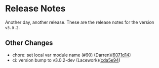 # Release Notes
Another day, another release. These are the release notes for the version `v3.0.2`.

## Other Changes
* chore: set local var module name (#90) (Darren)([6071d14](https://github.com/lacework/terraform-gcp-config/commit/6071d1401b012ed057118344b854f8c5a7719083))
* ci: version bump to v3.0.2-dev (Lacework)([cda5e94](https://github.com/lacework/terraform-gcp-config/commit/cda5e94129de2ef1398cb1ecf3cde7da1896c41b))
